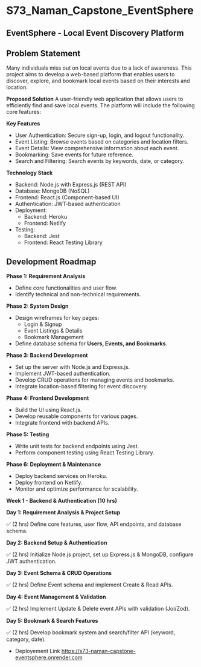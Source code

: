 # S73_Naman_Capstone_EventSphere

## EventSphere - Local Event Discovery Platform
## **Problem Statement** 

Many individuals miss out on local events due to a lack of awareness. This project aims to develop a web-based platform that enables users to discover, explore, and bookmark local events based on their interests and location.

**Proposed Solution**
A user-friendly web application that allows users to efficiently find and save local events. The platform will include the following core features:

**Key Features**

- User Authentication: Secure sign-up, login, and logout functionality.
- Event Listing: Browse events based on categories and location filters.
- Event Details: View comprehensive information about each event.
- Bookmarking: Save events for future reference.
- Search and Filtering: Search events by keywords, date, or category.

**Technology Stack**

- Backend: Node.js with Express.js (REST API)
- Database: MongoDB (NoSQL)
- Frontend: React.js (Component-based UI)
- Authentication: JWT-based authentication
- Deployment:
  - Backend: Heroku
  - Frontend: Netlify
- Testing:
  - Backend: Jest
  - Frontend: React Testing Library


## Development Roadmap
**Phase 1: Requirement Analysis**
- Define core functionalities and user flow.
- Identify technical and non-technical requirements.

**Phase 2: System Design**
- Design wireframes for key pages:
  - Login & Signup
  - Event Listings & Details
  - Bookmark Management
- Define database schema for **Users, Events, and Bookmarks**.

**Phase 3: Backend Development**
- Set up the server with Node.js and Express.js.
- Implement JWT-based authentication.
- Develop CRUD operations for managing events and bookmarks.
- Integrate location-based filtering for event discovery.

**Phase 4: Frontend Development**
- Build the UI using React.js.
- Develop reusable components for various pages.
- Integrate frontend with backend APIs.

**Phase 5: Testing**
- Write unit tests for backend endpoints using Jest.
- Perform component testing using React Testing Library.

**Phase 6: Deployment & Maintenance**
- Deploy backend services on Heroku.
- Deploy frontend on Netlify.
- Monitor and optimize performance for scalability.


**Week 1 - Backend & Authentication (10 hrs)**

**Day 1: Requirement Analysis & Project Setup** 

✅ (2 hrs) Define core features, user flow, API endpoints, and database schema.

**Day 2: Backend Setup & Authentication**

✅ (2 hrs) Initialize Node.js project, set up Express.js & MongoDB, configure JWT authentication.

**Day 3: Event Schema & CRUD Operations**

✅ (2 hrs) Define Event schema and implement Create & Read APIs.

**Day 4: Event Management & Validation**

✅ (2 hrs) Implement Update & Delete event APIs with validation (Joi/Zod).

**Day 5: Bookmark & Search Features**

✅ (2 hrs) Develop bookmark system and search/filter API (keyword, category, date).



- Deployement Link 
https://s73-naman-capstone-eventsphere.onrender.com